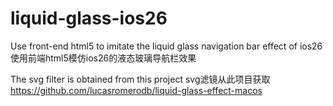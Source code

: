 # liquid-glass-ios26
Use front-end html5 to imitate the liquid glass navigation bar effect of ios26
使用前端html5模仿ios26的液态玻璃导航栏效果

The svg filter is obtained from this project
svg滤镜从此项目获取
https://github.com/lucasromerodb/liquid-glass-effect-macos
